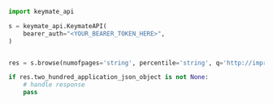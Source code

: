 <!-- Start SDK Example Usage [usage] -->
```python
import keymate_api

s = keymate_api.KeymateAPI(
    bearer_auth="<YOUR_BEARER_TOKEN_HERE>",
)


res = s.browse(numofpages='string', percentile='string', q='http://impressive-silence.info', paging='string')

if res.two_hundred_application_json_object is not None:
    # handle response
    pass
```
<!-- End SDK Example Usage [usage] -->